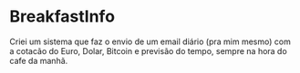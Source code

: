# BreakfastInfo
 Criei um sistema que faz o envio de um email diário (pra mim mesmo) com a cotacão do Euro, Dolar, Bitcoin e previsão do tempo, sempre na hora do cafe da manhã. 
